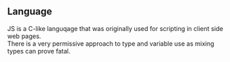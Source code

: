 ## Language
JS is a C-like languqage that was originally used for scripting in client side web pages.\
There is a very permissive approach to type and variable use as mixing types can prove fatal.
